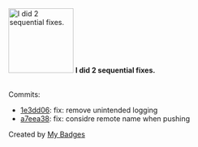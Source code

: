 <img src="https://github.com/my-badges/my-badges/blob/master/src/all-badges/fix-commit/fix-2.png?raw=true" alt="I did 2 sequential fixes." title="I did 2 sequential fixes." width="128">
<strong>I did 2 sequential fixes.</strong>
<br><br>

Commits:

- <a href="https://github.com/qoomon/actions--create-commit/commit/1e3dd067dc79eae090b79af4114233e8ddf2af26">1e3dd06</a>: fix: remove unintended logging
- <a href="https://github.com/qoomon/actions--create-commit/commit/a7eea389c9ee82ec8dbd286097ad24ef1b65d4e9">a7eea38</a>: fix: considre remote name when pushing


Created by <a href="https://github.com/my-badges/my-badges">My Badges</a>